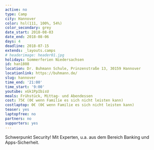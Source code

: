 ```yaml
---
active: no
type: Camp
city: Hannover
color: hsl(111, 100%, 54%)
color_secondary: grey
date_start: 2018-08-03
date_end: 2018-08-06
days: 4
deadline: 2018-07-15
extends: _layouts.camps
# headerimage: header01.jpg
holidays: Sommerferien Niedersachsen
id: han1808
location: Dr. Buhmann Schule, Prinzenstraße 13, 30159 Hannover
locationlink: https://buhmann.de/
slug: hannover
time_end: '21:00'
time_start: '9:00'
youtube: xGk1PpIbisU
meals: Frühstück, Mittag- und Abendessen
cost: 75€ (0€ wenn Familie es sich nicht leisten kann)
costlaptop: 0€ (0€ wenn Familie es sich nicht leisten kann)
teaser: yes
laptopfree: no
partners: no
supporters: yes
---
```

Schwerpunkt Security! Mit Experten, u.a. aus dem Bereich Banking und Apps-Sicherheit.